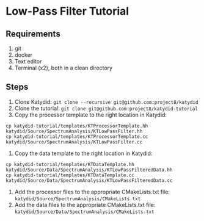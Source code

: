 # Low-Pass Filter Tutorial

## Requirements

1. git
1. docker
1. Text editor
1. Terminal (x2), both in a clean directory

## Steps

1. Clone Katydid: `git clone --recursive git@github.com:project8/katydid`
1. Clone the tutorial: `git clone git@github.com:project8/katydid-tutorial`
1. Copy the processor template to the right location in Katydid:
  ```
  cp katydid-tutorial/templates/KTProcessorTemplate.hh katydid/Source/SpectrumAnalysis/KTLowPassFilter.hh
  cp katydid-tutorial/templates/KTProcessorTemplate.cc katydid/Source/SpectrumAnalysis/KTLowPassFilter.cc
  ```
1. Copy the data template to the right location in Katydid:
  ```
  cp katydid-tutorial/templates/KTDataTemplate.hh katydid/Source/Data/SpectrumAnalysis/KTLowPassFilteredData.hh
  cp katydid-tutorial/templates/KTDataTemplate.cc katydid/Source/Data/SpectrumAnalysis/KTLowPassFilteredData.cc
  ```
1. Add the processor files to the appropriate CMakeLists.txt file: `katydid/Source/SpectrumAnalysis/CMakeLists.txt`
1. Add the data files to the appropriate CMakeLists.txt file: `katydid/Source/Data/SpectrumAnalysis/CMakeLists.txt`
